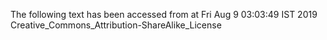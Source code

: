 The following text has been accessed from at Fri Aug 9 03:03:49 IST 2019
Creative_Commons_Attribution-ShareAlike_License
